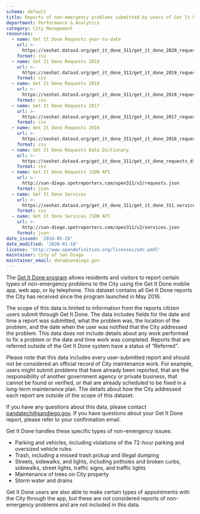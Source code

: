 ```yaml
---
schema: default
title: Reports of non-emergency problems submitted by users of Get It Done
department: Performance & Analytics
category: City Management
resources:
  - name: Get It Done Requests year-to-date
    url: >-
      https://seshat.datasd.org/get_it_done_311/get_it_done_2020_requests_datasd_v1.csv
    format: csv
  - name: Get It Done Requests 2019
    url: >-
      https://seshat.datasd.org/get_it_done_311/get_it_done_2019_requests_datasd_v1.csv
    format: csv
  - name: Get It Done Requests 2018
    url: >-
      https://seshat.datasd.org/get_it_done_311/get_it_done_2018_requests_datasd_v1.csv
    format: csv
  - name: Get It Done Requests 2017
    url: >-
      https://seshat.datasd.org/get_it_done_311/get_it_done_2017_requests_datasd_v1.csv
    format: csv
  - name: Get It Done Requests 2016
    url: >-
      https://seshat.datasd.org/get_it_done_311/get_it_done_2016_requests_datasd_v1.csv
    format: csv
  - name: Get It Done Requests Data Dictionary
    url: >-
      https://seshat.datasd.org/get_it_done_311/get_it_done_requests_dictionary_datasd.csv
    format: csv
  - name: Get It Done Requests JSON API
    url: >-
      http://san-diego.spotreporters.com/open311/v2/requests.json
    format: json
  - name: Get It Done Services
    url: >-
      https://seshat.datasd.org/get_it_done_311/get_it_done_311_services_datasd.csv
    format: csv
  - name: Get It Done Services JSON API
    url: >-
      http://san-diego.spotreporters.com/open311/v2/services.json
    format: json
date_issued: '2016-05-26'
date_modified: '2020-01-10'
license: 'http://www.opendefinition.org/licenses/odc-pddl'
maintainer: City of San Diego
maintainer_email: data@sandiego.gov
---
```

The <a href="https://www.sandiego.gov/get-it-done" target="_blank" rel="noopener">Get It Done program</a> allows residents and visitors to report certain types of non-emergency problems to the City using the Get It Done mobile app, web app, or by telephone. This dataset contains all Get It Done reports the City has received since the program launched in May 2016.
<!--more-->

The scope of this data is limited to information from the reports citizen users submit through Get It Done. The data includes fields for the date and time a report was submitted, what the problem was, the location of the problem, and the date when the user was notified that the City addressed the problem. This data does not include details about any work performed to fix a problem or the date and time work was completed. Reports that are referred outside of the Get It Done system have a status of “Referred”.

Please note that this data includes every user-submitted report and should not be considered an official record of City maintenance work. For example, users might submit problems that have already been reported, that are the responsibility of another government agency or private business, that cannot be found or verified, or that are already scheduled to be fixed in a long-term maintenance plan. The details about how the City addressed each report are outside of the scope of this dataset. 

If you have any questions about this data, please contact <a href="mailto:pandatech@sandiego.gov?subject=Question about Get It Done data">pandatech@sandiego.gov</a>. If you have questions about your Get It Done report, please refer to your confirmation email.
 
Get It Done handles these specific types of non-emergency issues:
<ul>
<li>Parking and vehicles, including violations of the 72-hour parking and oversized vehicle rules</li>
<li>Trash, including a missed trash pickup and illegal dumping</li>
<li>Streets, sidewalks, and lights, including potholes and broken curbs, sidewalks, street lights, traffic signs, and traffic lights</li>
<li>Maintenance of trees on City property</li>
<li>Storm water and drains</li>
</ul>
Get It Done users are also able to make certain types of appointments with the City through the app, but these are not considered reports of non-emergency problems and are not included in this data.

